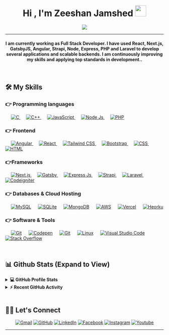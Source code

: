 <!-- ### Hi there 👋 -->

<!--
**zeeshanjamshed/zeeshanjamshed** is a ✨ _special_ ✨ repository because its `README.md` (this file) appears on your GitHub profile.

Here are some ideas to get you started:

- 🔭 I’m currently working on ...
- 🌱 I’m currently learning ...
- 👯 I’m looking to collaborate on ...
- 🤔 I’m looking for help with ...
- 💬 Ask me about ...
- 📫 How to reach me: ...
- 😄 Pronouns: ...
- ⚡ Fun fact: ...
-->
<h1 align="center">Hi , I'm Zeeshan Jamshed <img src="https://media.giphy.com/media/hvRJCLFzcasrR4ia7z/giphy.gif" width="35"></h1>
<p align="center">
  <a href="https://github.com/DenverCoder1/readme-typing-svg"><img src="https://readme-typing-svg.herokuapp.com?lines=Full+Stack+Developer;Always+In+Learning+Mode&center=true&width=500&height=50"></a>
</p>
<hr/>
<h4 align="center">I am currently working as Full Stack Developer. I have used React, Next.js, GatsbyJS, Angular, Strapi, Node, Express, PHP and Laravel to develop several applications and scalable backends. I am continuously improving my skills and applying top standards in development..</h4>
<br>

## 🛠️ My Skills

### 👉 Programming languages

<p align="left">
  &emsp;
  <a href="https://www.cprogramming.com" target="_blank">
    <img alt="C" src="https://img.shields.io/badge/C%20-%232370ED.svg?logo=c&logoColor=white">
  </a>
  &emsp;
  <a href="https://www.w3schools.com/cpp/" target="_blank">
    <img alt="C++" src="https://img.shields.io/badge/C++%20-%2300599C.svg?logo=c%2B%2B&logoColor=white">
  </a>
  &emsp;
  <a href="https://developer.mozilla.org/en-US/docs/Web/JavaScript" target="_blank">
     <img alt="JavaScript" src="https://img.shields.io/badge/JavaScript%20-%23F7DF1E.svg?logo=javascript&logoColor=black">
   </a>
  &emsp;
  <a href="https://nodejs.org" target="_blank">
    <img alt="Node Js" src="https://img.shields.io/badge/Node-Js-%2300f.svg?style=flat&logo=node&logoColor=white"/>
  </a>
  &emsp;
  <a href="https://www.php.net/">
    <img alt="PHP" src="https://img.shields.io/badge/PHP-%23777BB4.svg?logo=php&logoColor=white"/>
  </a>
</p>

### 👉 Frontend

<p align="left">
   &emsp;
  <a href="https://angular.io" target="_blank">
    <img alt="Angular" src="https://img.shields.io/badge/Angular-%23C3012F.svg?style=flat&logo=angular&logoColor=white"/>
  </a>
   &emsp;
  <a href="https://reactjs.org" target="_blank">
    <img alt="React" src="https://img.shields.io/badge/React-%2361DAFB.svg?style=flat&logo=react&logoColor=white"/>
  </a>
   &emsp;
  <a href="https://tailwindcss.com" target="_blank">
    <img alt="Tailwind CSS" src="https://img.shields.io/badge/Tailwind-CSS-%2305B6D3.svg?style=flat&logo=tailwindcss&logoColor=white"/>
  </a>
   &emsp;
  <a href="https://getbootstrap.com" target="_blank">
    <img alt="Bootstrap" src="https://img.shields.io/badge/Bootstrap-%23563D7C.svg?style=flat&logo=bootstrap&logoColor=white"/>
  </a>
  &emsp;
  <a href="https://www.w3schools.com/css/" target="_blank">
    <img alt="CSS" src="https://img.shields.io/badge/CSS%20-%231572B6.svg?logo=css3&logoColor=white">
  </a>
  &emsp;
  <a href="https://www.w3.org/html/" target="_blank">
   <img alt="HTML" src="https://img.shields.io/badge/HTML5%20-%23E34F26.svg?logo=html5&logoColor=white">
  </a>
</p>

### 👉Frameworks

<p align="left">
  &emsp;
  <a href="https://nextjs.org" target="_blank">
   <img alt="Next.js" src="https://img.shields.io/badge/Next-js-%23000000.svg?style=flat&logo=nextjs&logoColor=white"/>
  </a>
  &emsp;
  <a href="https://www.gatsbyjs.com" target="_blank">
   <img alt="Gatsby" src="https://img.shields.io/badge/Gatsby-js-%236F26B9.svg?style=flat&logo=gatsbyjs&logoColor=white"/>
  </a>
   &emsp;
  <a href="https://expressjs.com" target="_blank">
   <img alt="Express Js" src="https://img.shields.io/badge/Express-js-%2300f.svg?style=flat&logo=expressjs&logoColor=white"/>
  </a>
  &emsp;
  <a href="https://strapi.io" target="_blank">
   <img alt="Strapi" src="https://img.shields.io/badge/Strapi-%238E75FF.svg?style=flat&logo=strapi&logoColor=white"/>
  </a>
  &emsp;
   <a href="https://laravel.com" target="_blank">
    <img alt="Laravel" src="https://img.shields.io/badge/Laravel-%23FF9A00.svg?style=flat&logo=laravel&logoColor=white"/>
  </a>
  &emsp;
  <a href="https://codeigniter.com" target="_blank">
    <img alt="Codeigniter" src="https://img.shields.io/badge/Codeigniter-%e749a0.svg?style=flat&logo=codeigniter&logoColor=white"/>
  </a>
 </p>

### 👉 Databases & Cloud Hosting

<p align="left">
  &emsp;
    <a href="https://www.mysql.com/"><img alt="MySQL" src="https://img.shields.io/badge/MySQL-%2300f.svg?style=flat&llogo=mysql&logoColor=white"></a>
  &emsp;
    <a href="https://www.sqlite.org/"><img alt="SQLite" src ="https://img.shields.io/badge/sqlite-%2307405e.svg?style=flat&logo=sqlite&logoColor=white"/></a>
  &emsp;
    <a href="https://www.mongodb.com/"><img alt="MongoDB" src ="https://img.shields.io/badge/MongoDB-%2307405e.svg?style=flat&logo=mongodb&logoColor=white"/></a>
  &emsp;
    <a href="https://aws.amazon.com"><img alt="AWS" src="https://img.shields.io/badge/AWS-%23EB912E.svg?style=flat&logo=amazon&logoColor=white"></a>
  &emsp;
    <a href="https://vercel.com"><img alt="Vercel" src="https://img.shields.io/badge/Vercel-%23000000.svg?style=flat&logo=vercel&logoColor=white"></a>
  &emsp;
    <a href="https://www.heroku.com"><img alt="Heorku" src="https://img.shields.io/badge/Heroku-%2379579F.svg?style=flat&logo=heroku&logoColor=white"></a>
</p>

### 👉 Software & Tools

<p>
  &emsp;
    <a href="#"><img alt="Git" src="https://img.shields.io/badge/Git%20-%23FF0000.svg?logo=git&logoColor=white"></a>
  &emsp;
    <a href="#"><img alt="Codepen" src="https://img.shields.io/badge/Codepen-000000.svg?logo=codepen&logoColor=white"></a>
  &emsp;
    <a href="#"><img alt="Git" src="https://img.shields.io/badge/Git%20-%23F05033.svg?logo=git&logoColor=white"></a>
  &emsp;
    <a href="#"><img alt="Linux" src="https://img.shields.io/badge/Linux-FCC624?style=flat&logo=linux&logoColor=black"></a>
  &emsp;
    <a href="#"><img alt="Visual Studio Code" src="https://img.shields.io/badge/Visual%20Studio%20Code-0078d7.svg?logo=visual-studio-code&logoColor=white"></a>
  &emsp;
    <a href="#"><img alt="Stack Overflow" src="https://img.shields.io/badge/-Stack%20Overflow-FE7A16?logo=stack-overflow&logoColor=white"></a>
  &emsp;
</p>

<br/>

## 📊 Github Stats (Expand to View)

<details>
  <summary><b>💻 GitHub Profile Stats</b></summary>
  <br/>
  <p align="center">
    <a href="https://github.com/zeeshanjamshed/github-readme-stats"><img alt="Zeeshan's Github Stats" src="https://github-readme-stats.vercel.app/api?username=zeeshanjamshed&show_icons=true&count_private=true&theme=algolia" height="192px"/></a>
<br/>
  &nbsp;
	  <img src="https://github-readme-stats.vercel.app/api/top-langs?username=zeeshanjamshed&show_icons=true&locale=en&layout=compact&theme=algolia" alt="zeeshanjamshed" height="192px"/>
  <br/>
  <b>Note:</b> Top languages is only a metric of the languages my public code consists of and doesn't reflect experience or skill level.
  </p>
</details>

<details>
  <summary><b>⚡ Recent GitHub Activity</b></summary>
  <br/>
   <a href="https://github.com/zeeshanjamshed"><img alt="Zeeshan's Activity Graph" src="https://activity-graph.herokuapp.com/graph?username=zeeshanjamshed&custom_title=Zeeshan%20Jamshed's%20Contribution%20Graph&theme=react-dark" /></a>
  <br/>

</details>

<br/>


## 🙋‍♀️ Let's Connect

<p align="center">
<!--   <a href="https://candida-noronha.web.app/"><img src="https://img.icons8.com/bubbles/50/000000/web.png" alt="Website"/></a> -->
	<a href="mailto:zeeshanjamshed786@gmail.com"><img src="https://img.icons8.com/bubbles/50/000000/gmail.png" alt="Gmail"/></a>
	<a href="https://github.com/zeeshanjamshed"><img src="https://img.icons8.com/bubbles/50/000000/github.png" alt="GitHub"/></a>
	<a href="https://www.linkedin.com/in/zeeshan-jamshed-99a422144/"><img src="https://img.icons8.com/bubbles/50/000000/linkedin.png" alt="LinkedIn"/></a>
	<a href="https://www.facebook.com/zeeshan.jamshed.58"><img src="https://img.icons8.com/bubbles/50/000000/facebook-new.png" alt="Facebook"/></a>
	<a href="https://www.instagram.com/zeeshanjamshed786"><img src="https://img.icons8.com/bubbles/50/000000/instagram.png" alt="Instagram"/></a>
	<a href="https://www.youtube.com/channel/UC9RqQ5TUAEPhu1zZ1tZZ4_A"><img src="https://img.icons8.com/bubbles/50/000000/youtube.png" alt="Youtube"/></a>
</p>

<hr/>


